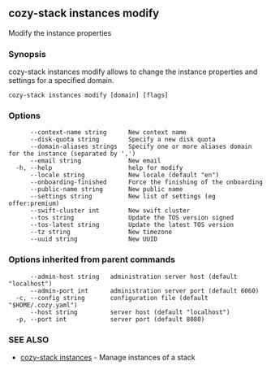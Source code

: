 ## cozy-stack instances modify

Modify the instance properties

### Synopsis


cozy-stack instances modify allows to change the instance properties and
settings for a specified domain.


```
cozy-stack instances modify [domain] [flags]
```

### Options

```
      --context-name string      New context name
      --disk-quota string        Specify a new disk quota
      --domain-aliases strings   Specify one or more aliases domain for the instance (separated by ',')
      --email string             New email
  -h, --help                     help for modify
      --locale string            New locale (default "en")
      --onboarding-finished      Force the finishing of the onboarding
      --public-name string       New public name
      --settings string          New list of settings (eg offer:premium)
      --swift-cluster int        New swift cluster
      --tos string               Update the TOS version signed
      --tos-latest string        Update the latest TOS version
      --tz string                New timezone
      --uuid string              New UUID
```

### Options inherited from parent commands

```
      --admin-host string   administration server host (default "localhost")
      --admin-port int      administration server port (default 6060)
  -c, --config string       configuration file (default "$HOME/.cozy.yaml")
      --host string         server host (default "localhost")
  -p, --port int            server port (default 8080)
```

### SEE ALSO

* [cozy-stack instances](cozy-stack_instances.md)	 - Manage instances of a stack

